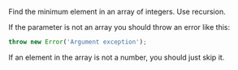Find the minimum element in an array of integers. Use recursion.

If the parameter is not an array you should throw an error like this:

```javascript
throw new Error('Argument exception');
```

If an element in the array is not a number, you should just skip it. 
